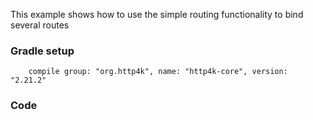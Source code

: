 This example shows how to use the simple routing functionality to bind several routes

### Gradle setup
```
    compile group: "org.http4k", name: "http4k-core", version: "2.21.2"
```

### Code
<script src="https://gist-it.appspot.com/https://github.com/http4k/http4k/blob/master/src/docs/cookbook/simple_routing/example.kt"></script>
